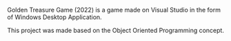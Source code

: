 Golden Treasure Game (2022) is a game made on Visual Studio in the form of Windows Desktop Application.

This project was made based on the Object Oriented Programming concept.